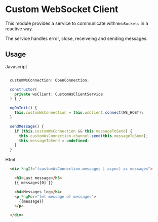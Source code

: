 # Custom WebSocket Client

This module provides a service to communicate with `WebSockets` in a reactive way.

The service handles error, close, receiveing and sending messages.

## Usage

Javascript

```javascript

  customWsConnection: OpenConnection;

  constructor(
    private wsClient: CustomWsClientService
  ) { }

  ngOnInit() {
    this.customWsConnection = this.wsClient.connect(WS_HOST);
  }

  sendMessage() {
    if (this.customWsConnection && this.messageToSend) {
      this.customWsConnection.channel.send(this.messageToSend);
      this.messageToSend = undefined;
    }
  }

```


Html
```html
  <div *ngIf="(customWsConnection.messages | async) as messages">

    <h3>Last message</h3>
    {{ messages[0] }}

    <h4>Messages log</h4>
    <p *ngFor="let message of messages">
      {{message}}
    </p>

  </div>
```
